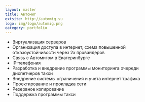 ```yaml
---
layout: master
title: Автомиг
extsite: http://automig.su
logo: img/logo/automig.png
category: portfolio
---
```



*   Виртуализация серверов
*   Организация доступа в интернет, схема повышенной отказоустойчивости через 2х провайдеров
*   Связь с Автомигом в Екатеринбурге
*   IP-телефония
*   Разработка и внедрение программы мониторинга очереди диспетчеров такси
*   Внедрение системы ограничения и учета интернет трафика
*   Проектирование и прокладка сети
*   Резервное копирование
*   Поддержка программы такси
